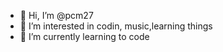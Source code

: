 - 👋 Hi, I’m @pcm27 
- 👀 I’m interested in codin, music,learning things
- 🌱 I’m currently learning to code 
  
  

<!---
pcm27/pcm27 is a ✨ special ✨ repository because its `README.md` (this file) appears on your GitHub profile.
You can click the Preview link to take a look at your changes.
--->
